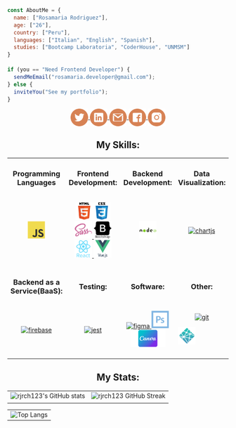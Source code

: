 ```js 
const AboutMe = {
  name: ["Rosamaria Rodriguez"],
  age: ["26"], 
  country: ["Peru"],
  languages: ["Italian", "English", "Spanish"],
  studies: ["Bootcamp Laboratoria", "CoderHouse", "UNMSM"]
}

if (you == "Need Frontend Developer") {
  sendMeEmail("rosamaria.developer@gmail.com");
} else {
  inviteYou("See my portfolio");
}
```

<p align="center">
  <a href="https://twitter.com/rosamaria_dev" target="_blank">
    <img align="center" title='Twitter' src="./img/twitter.png" alt="Twitter" height="40" width="40" />
  </a>
  <a href="https://www.linkedin.com/in/rosamaria-rodriguez/" target="_blank">
    <img align="center" title='LinkedIn' src="./img/linkedin.png" alt="Linkedin"  height="40" width="40" />
  </a>
  <a href="mailto:rosamaria.developer@gmail.com" target="_blank">
    <img align="center" title='Gmail' src="./img/gmail.png" alt="Gmail" height="40" width="40" />
  </a>
  <a href="https://fb.com/rouseblues16" target="_blank">
    <img align="center" title='Facebook' src="./img/facebook.png" alt="Facebook" height="40" width="40" />
  </a>
  <a href="https://www.instagram.com/rosamaria_dev/" target="_blank">
    <img align="center" title='Instagram' src="./img/instagram.png" alt="Instagram" height="40" width="40" />
  </a>
</p>

<h2 align="center">My Skills:</h2>


<div align="center">

| | | | | 
|--|--|--|--|
| <h3 align="center">Programming Languages</h3> | <h3 align="center">Frontend Development:</h3> | <h3 align="center">Backend Development:</h3> |<h3 align="center">Data Visualization:</h3> | |
|<p align="center"><a href="https://developer.mozilla.org/en-US/docs/Web/JavaScript" target="_blank" rel="noreferrer"><img title='Javascript' src="https://raw.githubusercontent.com/devicons/devicon/master/icons/javascript/javascript-original.svg"   alt="javascript" width="40" height="40"/></a></p> | <p align="center"><a href="https://www.w3.org/html/" target="_blank" rel="noreferrer"><img title='Html5' src="https://raw.githubusercontent.com/devicons/devicon/master/icons/html5/html5-original-wordmark.svg"  alt="html5" width="40" height="40"/></a><a href="https://www.w3schools.com/css/" target="_blank" rel="noreferrer"><img title='Css3' src="https://raw.githubusercontent.com/devicons/devicon/master/icons/css3/css3-original-wordmark.svg" alt="css3"   width="40" height="40"/></a><a href="https://sass-lang.com" target="_blank" rel="noreferrer"><img title='Sass' src="https://raw.githubusercontent.com/devicons/devicon/master/icons/sass/sass-original.svg" alt="sass"  width="40" height="40"/></a><a href="https://getbootstrap.com" target="_blank" rel="noreferrer"> <img title='bootstrap' src="https://raw.githubusercontent.com/devicons/devicon/master/icons/bootstrap/bootstrap-plain-wordmark.svg" alt="Bootstrap" width="40" height="40"/> </a> <a href="https://reactjs.org/" target="_blank" rel="noreferrer"> <img title='React.js' src="https://raw.githubusercontent.com/devicons/devicon/master/icons/react/react-original-wordmark.svg" alt="react" width="40" height="40"/> </a> <a href="https://vuejs.org/" target="_blank" rel="noreferrer"> <img title='vuejs' src="https://raw.githubusercontent.com/devicons/devicon/master/icons/vuejs/vuejs-original-wordmark.svg" alt="Vuejs" width="40" height="40"/> </a></p> | <p align="center"><a href="https://nodejs.org" target="_blank" rel="noreferrer"> <img title='Node.js' src="https://raw.githubusercontent.com/devicons/devicon/master/icons/nodejs/nodejs-original-wordmark.svg"  alt="nodejs" width="40" height="40"/></a></p>|<p align="center"> <a href="https://www.chartjs.org" target="_blank" rel="noreferrer"> <img title='Chart.js' src="https://www.chartjs.org/media/logo-title.svg" alt="chartjs" width="40" height="40"/></a></p> | 
|<h3 align="center">Backend as a Service(BaaS):</h3> | <h3 align="center">Testing:</h3> |<h3 align="center">Software:</h3> | <h3 align="center">Other:</h3> | 
| <p align="center"><a href="https://firebase.google.com/" target="_blank" rel="noreferrer"><img title='Firebase' src="https://www.vectorlogo.zone/logos/firebase/firebase-icon.svg" alt="firebase" width="40" height="40"/> </a></p>| <p align="center"><a href="https://jestjs.io" target="_blank" rel="noreferrer"> <img title='Jest' src="https://www.vectorlogo.zone/logos/jestjsio/jestjsio-icon.svg" alt="jest" width="40" height="40"/></a> </p>|<p align="center"> <a href="https://www.figma.com/" target="_blank" rel="noreferrer"> <img title='Figma' src="https://www.vectorlogo.zone/logos/figma/figma-icon.svg" alt="figma" width="40" height="40"/> </a> <a href="https://www.photoshop.com/en" target="_blank" rel="noreferrer"> <img title='Photoshop' src="https://raw.githubusercontent.com/devicons/devicon/master/icons/photoshop/photoshop-line.svg"   alt="photoshop" width="40" height="40"/> </a><a href="https://www.canva.com/" target="_blank" rel="noreferrer"> <img title='canva' src="./img/canva.png" alt="canva" width="80" height="40"/> </a></p>| <p align="center"> <a href="https://git-scm.com/" target="_blank" rel="noreferrer"> <img title='Git' src="https://www.vectorlogo.zone/logos/git-scm/git-scm-icon.svg" alt="git" width="40" height="40"/> </a> </p><a href="https://www.netlify.com/" target="_blank" rel="noreferrer"><img title='netlify' src="./img/netifly.svg"  alt="netlify" width="40" height="40"/></a></p>| 
| | | | | 

</div>

<h2 align="center">My Stats:</h2>

<div align="center">

| | |
|--|--|
| ![rjrch123's GitHub stats](https://github-readme-stats.vercel.app/api?username=rjrch123&show_icons=true&theme=radical)| ![rjrch123 GitHub Streak](https://github-readme-streak-stats.herokuapp.com?user=RJRCH123&layout=compact&theme=radical) |
| | |
</div>

<div align="center">

| | 
|--|
| ![Top Langs](https://github-readme-stats.vercel.app/api/top-langs/?username=rjrch123&layout=compact&theme=radical) |

</div>





